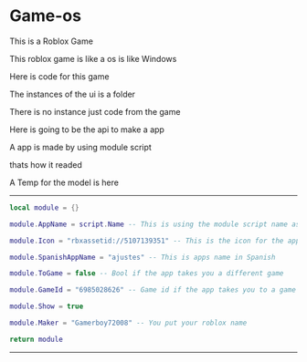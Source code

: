 # Game-os
This is a Roblox Game


This roblox game is like a os is like Windows

Here is code for this game

The instances of the ui is a folder

There is no instance just code from the game

Here is going to be the api to make a app

A app is made by using module script

thats how it readed 

A Temp for the model is here



--------------------------------------
```Lua
local module = {}

module.AppName = script.Name -- This is using the module script name as the apps name

module.Icon = "rbxassetid://5107139351" -- This is the icon for the app

module.SpanishAppName = "ajustes" -- This is apps name in Spanish

module.ToGame = false -- Bool if the app takes you a different game

module.GameId = "6985028626" -- Game id if the app takes you to a game

module.Show = true

module.Maker = "Gamerboy72008" -- You put your roblox name

return module

```
-----------


